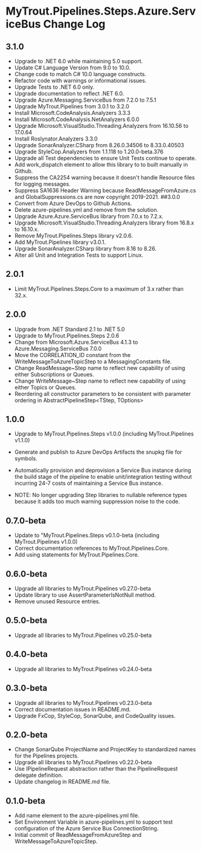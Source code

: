 # MyTrout.Pipelines.Steps.Azure.ServiceBus Change Log

## 3.1.0
 - Upgrade to .NET 6.0 while maintaining 5.0 support.
 - Update C# Language Version from 9.0 to 10.0.
 - Change code to match C# 10.0 language constructs.
 - Refactor code with warnings or informational issues.
 - Upgrade Tests to .NET 6.0 only.
 - Upgrade documentation to reflect .NET 6.0.
 - Upgrade Azure.Messaging.ServiceBus from 7.2.0 to 7.5.1
 - Upgrade MyTrout.Pipelines from 3.0.1 to 3.2.0
 - Install Microsoft.CodeAnalysis.Analyzers 3.3.3
 - Install Microsoft.CodeAnalysis.NetAnalyzers 6.0.0
 - Upgrade Microsoft.VisualStudio.Threading.Analyzers from 16.10.56 to 17.0.64
 - Install Roslynator.Analyzers 3.3.0
 - Upgrade SonarAnalyzer.CSharp from 8.26.0.34506 to 8.33.0.40503
 - Upgrade StyleCop.Analyzers from 1.1.118 to 1.20.0-beta.376
 - Upgrade all Test dependencies to ensure Unit Tests continue to operate.
 - Add work_dispatch element to allow this library to to built manually in Github.
 - Suppress the CA2254 warning because it doesn't handle Resource files for logging messages.
 - Suppress SA1636 Header Warning because ReadMessageFromAzure.cs and GlobalSuppressions.cs are now copyright 2019-2021.
##3.0.0
- Convert from Azure DevOps to Github Actions.
- Delete azure-pipelines.yml and remove from the solution.
- Upgrade Azure.Azure.ServiceBus library from 7.0.x to 7.2.x.
- Upgrade Microsoft.VisualStudio.Threading.Analyzers library from 16.8.x to 16.10.x.
- Remove MyTrout.Pipelines.Steps library v2.0.6.
- Add MyTrout.Pipelines library v3.0.1.
- Upgrade SonarAnalyzer.CSharp library from 8.16 to 8.26.
- Alter all Unit and Integration Tests to support Linux.

## 2.0.1
- Limit MyTrout.Pipelines.Steps.Core to a maximum of 3.x rather than 32.x.

## 2.0.0
 - Upgrade from .NET Standard 2.1 to .NET 5.0
 - Upgrade to MyTrout.Pipelines.Steps 2.0.6
 - Change from Microsoft.Azure.ServiceBus 4.1.3 to Azure.Messaging.ServiceBus 7.0.0
 - Move the CORRELATION_ID constant from the WriteMessageToAzureTopicStep to a MessagingConstants file.
 - Change ReadMessage~Step name to reflect new capability of using either Subscriptions or Queues.
 - Change WriteMessage~Step name to reflect new capability of using either Topics or Queues.
 - Reordering all constructor parameters to be consistent with parameter ordering in AbstractPipelineStep<TStep, TOptions>

## 1.0.0
- Upgrade to MyTrout.Pipelines.Steps v1.0.0 (including MyTrout.Pipelines v1.1.0)
- Generate and publish to Azure DevOps Artifacts the snupkg file for symbols.
- Automatically provision and deprovision a Service Bus instance during the build stage of the pipeline to enable unit/integration testing without incurring 24-7 costs of maintaining a Service Bus instance.

- NOTE: No longer upgrading Step libraries to nullable reference types because it adds too much warning suppression noise to the code.

## 0.7.0-beta
- Update to "MyTrout.Pipelines.Steps v0.1.0-beta (including MyTrout.Pipelines v1.0.0)
- Correct documentation references to MyTrout.Pipelines.Core.
- Add using statements for MyTrout.Pipelines.Core.

## 0.6.0-beta
- Upgrade all libraries to MyTrout.Pipelines v0.27.0-beta
- Update library to use AssertParameterIsNotNull<T> method.
- Remove unused Resource entries.

## 0.5.0-beta
- Upgrade all libraries to MyTrout.Pipelines v0.25.0-beta

## 0.4.0-beta
- Upgrade all libraries to MyTrout.Pipelines v0.24.0-beta

## 0.3.0-beta
- Upgrade all libraries to MyTrout.Pipelines v0.23.0-beta
- Correct documentation issues in README.md.
- Upgrade FxCop, StyleCop, SonarQube, and CodeQuality issues.

## 0.2.0-beta
- Change SonarQube ProjectName and ProjectKey to standardized names for the Pipelines projects.
- Upgrade all libraries to MyTrout.Pipelines v0.22.0-beta
- Use IPipelineRequest abstraction rather than the PipelineRequest delegate definition.
- Update changelog in README.md file.

## 0.1.0-beta
- Add name element to the azure-pipelines.yml file.
- Set Environment Variable in azure-pipelines.yml to support test configuration of the Azure Service Bus ConnectionString.
- Initial commit of ReadMessageFromAzureStep and WriteMessageToAzureTopicStep.

